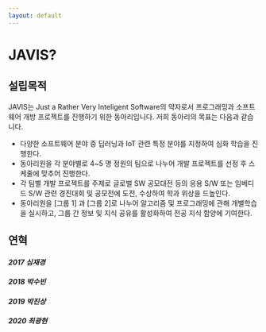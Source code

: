 ```yaml
---
layout: default
---
```


# JAVIS?
## 설립목적
JAVIS는 Just a Rather Very Inteligent Software의 약자로서 프로그래밍과 소프트웨어 개방 프로젝트를 진행하기 위한 동아리입니다. 저희 동아리의 목표는 다음과 같습니다.
- 다양한 소프트웨어 분야 중 딥러닝과 IoT 관련 특정 분야를 지정하여 심화 학습을 진행한다.
- 동아리원을 각 분야별로 4~5 명 정원의 팀으로 나누어 개발 프로젝트를 선정 후 스케줄에 맞추어 진행한다.
- 각 팀별 개발 프로젝트를 주제로 글로벌 SW 공모대전 등의 응용 S/W 또는 임베디드 S/W 관련 경진대회 및 공모전에 도전, 수상하여 학과 위상을 드높인다.
- 동아리원을 [그룹 1] 과 [그룹 2]로 나누어 알고리즘 및 프로그래밍에 관해 개별학습을 실시하고, 그룹 간 정보 및 지식 공유를 활성화하여 전공 지식 함양에 기여한다.




## 연혁
#### _2017_ _심재경_
#### _2018_ _박수빈_
#### _2019_ _박진상_
#### _2020_ _최광현_



